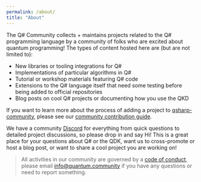 ```yaml
---
permalink: /about/
title: "About"
---
```


The Q# Community collects + maintains projects related to the Q# programming language by a community of folks who are excited about quantum programming!
The types of content hosted here are (but are not limited to):

- New libraries or tooling integrations for Q#
- Implementations of particular algorithms in Q#
- Tutorial or workshop materials featuring Q# code
- Extensions to the Q# language itself that need some testing before being added to official repositories
- Blog posts on cool Q# projects or documenting how you use the QKD

If you want to learn more about the process of adding a project to [qsharp-community](https://qsharp.community), please see our [community contribution guide](CONTRIBUTING.md).

We have a community [Discord](https://discord.qsharp.community) for everything from quick questions to detailed project discussions, so please drop in and say Hi!
This is a great place for your questions about Q# or the QDK, want us to cross-promote or host a blog post, or want to share a cool project you are working on!

> All activities in our community are governed by a [code of conduct](CODE_OF_CONDUCT.md), please email [info@quantum.community](mailto:info@quantum.community) if you have any questions or need to report something.
